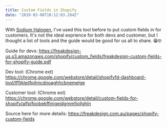 ```yaml
---
title: Custom Fields in Shopify
date: "2019-03-08T10:12:03.284Z"
---
```


With [Sodium Halogen](https://sodiumhalogen.com?ref=chancesmithio-blog), I've used this tool before to put custom fields in for customers. It's not the ideal exprience for both devs and customer, but I thought a list of tools and the guide would be good for us all to share. 😁🤓

Guide for devs:
https://freakdesign-us.s3.amazonaws.com/shopify/custom_fields/freakdesign-custom-fields-for-shopify-guide.pdf

Dev tool: (Chrome ext)
https://chrome.google.com/webstore/detail/shopifyfd-dashboard-tool/lffljkleilfpjlmcdnoaghhcbnemelge

Customer tool: (Chrome ext)
https://chrome.google.com/webstore/detail/custom-fields-for-shopify/alfplfpobekffinigeidgmmfjollghln

Source here for more details:
https://freakdesign.com.au/pages/shopify-custom-fields
